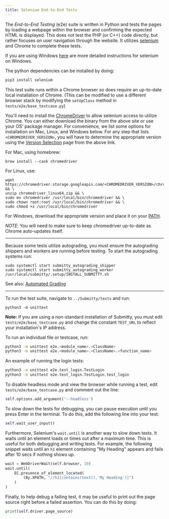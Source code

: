 ```yaml
---
title: Selenium End-to-End Tests
---
```


The _End-to-End Testing_ (e2e) suite is written in Python and tests
the pages by loading a webpage within the browser and confirming the
expected HTML is displayed. This does not test the PHP (or C++) code
directly, but rather focuses on user navigation through the website.
It utilizes [selenium](https://www.seleniumhq.org/) and Chrome to
complete these tests.

If you are using Windows
[here](https://selenium-python.readthedocs.io/installation.html#detailed-instructions-for-windows-users)
are more detailed instructions for selenium on Windows.

The python dependencies can be installed by doing:

```bash
pip3 install selenium
```

This test suite runs within a Chrome browser so does require an
up-to-date local installation of Chrome. (This can be modified to use
a different browser stack by modifying the `setUpClass` method in
`tests/e2e/base_testcase.py`)

You'll need to install the
[ChromeDriver](https://sites.google.com/a/chromium.org/chromedriver/getting-started)
to allow selenium access to utilize Chrome. You can either download the binary
from the above site or use your OS' package manager. For convenience, we list
some options for installation on Mac, Linux, and Windows below. For any step
that lists `<CHROMEDRIVER_VERSION>`, you will have to determine the appropriate
version using the [Version Selection](https://sites.google.com/a/chromium.org/chromedriver/downloads/version-selection)
page from the above link.

For Mac, using homebrew:
```
brew install --cask chromedriver
```

For Linux, use:
```
wget https://chromedriver.storage.googleapis.com/<CHROMEDRIVER_VERSION>/chromedriver_linux64.zip && \
unzip chromedriver_linux64.zip && \
sudo mv chromedriver /usr/local/bin/chromedriver && \
sudo chown root:root /usr/local/bin/chromedriver && \
sudo chmod +x /usr/local/bin/chromedriver
```

For Windows, download the appropriate version and place it on your
[PATH](https://helpdeskgeek.com/windows-10/add-windows-path-environment-variable/).

_NOTE_: You will need to make sure to keep chromedriver up-to-date as Chrome auto-updates itself.

---

Because some tests utilize autograding, you must ensure the autograding shippers and workers are running before testing.
To start the autograding systems run:

```
sudo systemctl start submitty_autograding_shipper
sudo systemctl start submitty_autograding_worker
/usr/local/submitty/.setup/INSTALL_SUBMITTY.sh
```

See also: [Automated Grading](/developer/development_instructions/automated_grading)

---

To run the test suite, navigate to `../Submitty/tests` and run:

```
python3 -m unittest
```

**Note:** If you are using a non-standard installation of Submitty, you must
edit `tests/e2e/base_testcase.py` and change the constant `TEST_URL`
to reflect your installation's IP address.

To run an individual file or testcase, run:

```bash
python3 -m unittest e2e.<module_name>.<ClassName>
python3 -m unittest e2e.<module_name>.<ClassName>.<function_name>
```

An example of running the login tests:

```bash
python3 -m unittest e2e.test_login.TestLogin
python3 -m unittest e2e.test_login.TestLogin.test_login
```

To disable headless mode and view the browser while running a test,
edit `tests/e2e/base_testcase.py` and comment out the line:

```python
self.options.add_argument('--headless')
```

To slow down the tests for debugging, you can pause execution until
you press Enter in the terminal. To do this, add the following line into your test:

```python
self.wait_user_input()
```

Furthermore, Selenium's `wait.until` is another way to slow down tests.
It waits until an element loads or times out after a maximum time. This is
useful for both debugging and writing tests. For example, the following snippet
waits until an `h1` element containing "My Heading" appears and fails after
10 secs if nothing shows up.

```python
wait = WebDriverWait(self.browser, 10)
wait.until(
    EC.presence_of_element_located(
        (By.XPATH, "//h1[contains(text(),'My Heading')]")
    )
)
```

Finally, to help debug a failing test, it may be useful to print out the
page source right before a failed assertion. You can do this by doing:

```python
print(self.driver.page_source)
```
